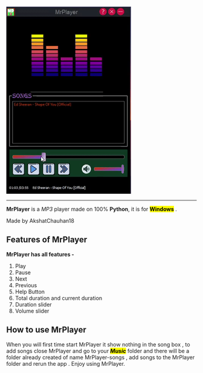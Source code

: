 
![GIF](overview/mrplayergif.gif "GIF")

---
**MrPlayer** is a _MP3_ player made on 100% **Python**, it is for <mark>**Windows**</mark> .

Made by AkshatChauhan18
## Features of MrPlayer

**MrPlayer has all features -**

1. Play
2. Pause
3. Next
4. Previous
5. Help Button
6. Total duration and current duration
7. Duration slider
8. Volume slider

## How to use MrPlayer

When you will first time start MrPlayer it show nothing in the song box ,
to add songs close MrPlayer and go to your <mark>***Music***</mark> folder
and there will be a folder already created of name MrPlayer-songs , add songs
to the MrPlayer folder and rerun the app . Enjoy using MrPlayer. 

